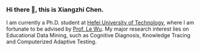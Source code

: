 ### Hi there 👋, this is Xiangzhi Chen.

I am currently a Ph.D. student at [Hefei University of Technology](https://www.hfut.edu.cn), where I am fortunate to be advised by [Prof. Le Wu](https://le-wu.com). My major research interest lies on Educational Data Mining, such as Cognitive Diagnosis, Knowledge Tracing and Computerized Adaptive Testing.
